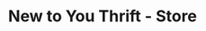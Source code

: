 ---
title: "New to You Thrift - Store"
url: /point-pleasant/new-to-you-thrift-store/
shop: Gebrauchtwaren
---